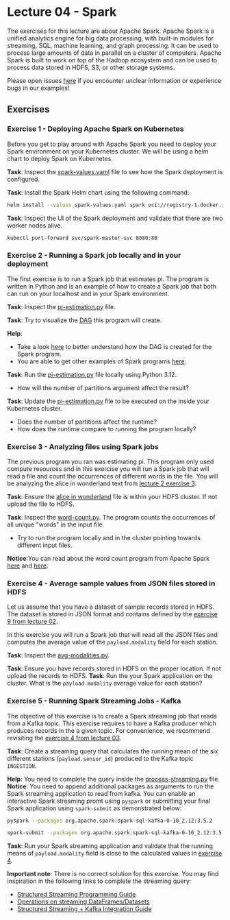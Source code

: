 # Lecture 04 - Spark

The exercises for this lecture are about Apache Spark. Apache Spark is a unified analytics engine for big data processing, with built-in modules for streaming, SQL, machine learning, and graph processing. It can be used to process large amounts of data in parallel on a cluster of computers.
Apache Spark is built to work on top of the Hadoop ecosystem and can be used to process data stored in HDFS, S3, or other storage systems.

Please open issues [here](https://github.com/jakobhviid/BigDataCourseExercises/issues) if you encounter unclear information or experience bugs in our examples!

## Exercises

### Exercise 1 - Deploying Apache Spark on Kubernetes

Before you get to play around with Apache Spark you need to deploy your Spark environment on your Kubernetes cluster. We will be using a helm chart to deploy Spark on Kubernetes.

**Task**: Inspect the [spark-values.yaml](./spark-values.yaml) file to see how the Spark deployment is configured.

**Task**: Install the Spark Helm chart using the following command:

```bash
helm install --values spark-values.yaml spark oci://registry-1.docker.io/bitnamicharts/spark
```

**Task**: Inspect the UI of the Spark deployment and validate that there are two worker nodes alive.

```bash
kubectl port-forward svc/spark-master-svc 8080:80
```

### Exercise 2 - Running a Spark job locally and in your deployment

The first exercise is to run a Spark job that estimates pi. The program is written in Python and is an example of how to create a Spark job that both can run on your localhost and in your Spark environment.

**Task**: Inspect the [pi-estimation.py](./pi-estimation.py) file.

**Task**: Try to visualize the [DAG](https://en.wikipedia.org/wiki/Directed_acyclic_graph) this program will create.

**Help**:

- Take a look [here](https://stackoverflow.com/a/30685279/9698208) to better understand how the DAG is created for the Spark program.
- You are able to get other examples of Spark programs [here](https://spark.apache.org/examples.html).

**Task**: Run the [pi-estimation.py](./pi-estimation.py) file locally using Python 3.12.

- How will the number of partitions argument affect the result?

**Task**: Update the [pi-estimation.py](./pi-estimation.py) file to be executed on the inside your Kubernetes cluster.

- Does the number of partitions affect the runtime?
- How does the runtime compare to running the program locally?

### Exercise 3 - Analyzing files using Spark jobs

The previous program you ran was estimating pi. This program only used compute resources and in this exercise you will run a Spark job that will read a file and count the occurrences of different words in the file. You will be analyzing the alice in wonderland text from [lecture 2 exercise 3](../02/exercises.md#exercise-3---uploading-alice-in-wonderland-to-hdfs).

**Task**: Ensure the [alice in wonderland](https://www.gutenberg.org/files/11/11-0.txt) file is within your HDFS cluster. If not upload the file to HDFS.

**Task**: Inspect the [word-count.py](./word-count.py). The program counts the occurrences of all unique "words" in the input file.

- Try to run the program locally and in the cluster pointing towards different input files.

**Notice**:You can read about the word count program from Apache Spark [here](https://spark.apache.org/examples.html) and [here](https://github.com/apache/spark/blob/c1b12bd56429b98177e5405900a08dedc497e12d/examples/src/main/python/wordcount.py).

### Exercise 4 - Average sample values from JSON files stored in HDFS

Let us assume that you have a dataset of sample records stored in HDFS. The dataset is stored in JSON format and contains defined by the [exercise 9 from lecture 02](../02/exercises.md#exercise-9---create-six-fictive-data-sources).

In this exercise you will run a Spark job that will read all the JSON files and computes the average value of the `payload.modality` field for each station.

**Task**: Inspect the [avg-modalities.py](./avg-modalities.py).

**Task**: Ensure you have records stored in HDFS on the proper location. If not upload the records to HDFS.
**Task**: Run the your Spark application on the cluster. What is the `payload.modality` average value for each station?

### Exercise 5 - Running Spark Streaming Jobs - Kafka

The objective of this exercise is to create a Spark streaming job that reads from a Kafka topic. This exercise requires to have a Kafka producer which produces records in the a given topic. For convenience, we recommend revisiting the [exercise 4 from lecture 03](./../03/exercises.md#exercise-4---produce-messages-to-kafka-using-python).

**Task**: Create a streaming query that calculates the running mean of the six different stations (`payload.sensor_id`) produced to the Kafka topic `INGESTION`.

**Help**: You need to complete the query inside the [process-streaming.py](process-streaming.py) file.
**Notice**: You need to append additional packages as arguments to run the Spark streaming application to read from kafka. You can enable an interactive Spark streaming promt using `pyspark` or submitting your final Spark application using `spark-submit` as demonstrated below:

```bash
pyspark --packages org.apache.spark:spark-sql-kafka-0-10_2.12:3.5.2
```

```bash
spark-submit --packages org.apache.spark:spark-sql-kafka-0-10_2.12:3.5.2 process-streaming.py
```

**Task**: Run your Spark streaming application and validate that the running means of `payload.modality` field is close to the calculated values in [exercise 4](exercises.md#exercise-4---average-sample-values-from-json-files-stored-in-hdfs).

**Important note**: There is no correct solution for this exercise. You may find inspiration in the following links to complete the streaming query:

- [Structured Streaming Programming Guide](https://spark.apache.org/docs/latest/structured-streaming-programming-guide.html#structured-streaming-programming-guide)
- [Operations on streaming DataFrames/Datasets](https://spark.apache.org/docs/latest/structured-streaming-programming-guide.html#operations-on-streaming-dataframesdatasets)
- [Structured Streaming + Kafka Integration Guide](https://spark.apache.org/docs/latest/structured-streaming-kafka-integration.html#structured-streaming-kafka-integration-guide-kafka-broker-versio)
